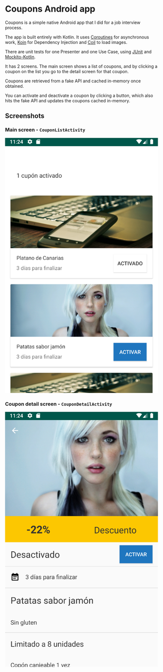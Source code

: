 # Coupons Android app

Coupons is a simple native Android app that I did for a job interview process.

The app is built entirely with Kotlin. It uses [Coroutines](https://github.com/Kotlin/kotlinx.coroutines) for asynchronous work, [Koin](https://github.com/InsertKoinIO/koin) for Dependency Injection and [Coil](https://github.com/coil-kt/coil) to load images.

There are unit tests for one Presenter and one Use Case, using [JUnit](https://junit.org/junit4/) and [Mockito-Kotlin](https://github.com/mockito/mockito-kotlin).

It has 2 screens. The main screen shows a list of coupons, and by clicking a coupon on the list you go to the detail screen for that coupon.

Coupons are retrieved from a fake API and cached in-memory once obtained.

You can activate and deactivate a coupon by clicking a button, which also hits the fake API and updates the coupons cached in-memory.

## Screenshots

### Main screen - `CouponListActivity`

<img src="screenshots/Captura de pantalla 2022-10-26 a les 11.24.16.png" alt="Main screen">

<br>

### Coupon detail screen - `CouponDetailActivity`

<img src="screenshots/Captura de pantalla 2022-10-26 a les 11.24.27.png" alt="Coupon detail screen">
